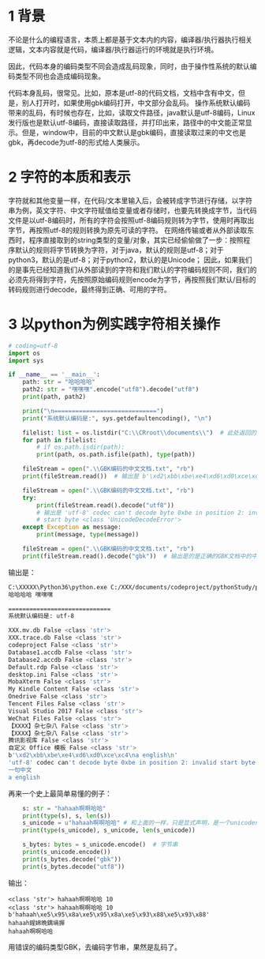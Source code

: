 ﻿# 1 背景
不论是什么的编程语言，本质上都是基于文本内的内容，编译器/执行器执行相关逻辑，文本内容就是代码，编译器/执行器运行的环境就是执行环境。

因此，代码本身的编码类型不同会造成乱码现象，同时，由于操作性系统的默认编码类型不同也会造成编码现象。

代码本身乱码，很常见。比如，原本是utf-8的代码文档，文档中含有中文，但是，别人打开时，如果使用gbk编码打开，中文部分会乱码。
操作系统默认编码带来的乱码，有时候也存在，比如，读取文件路径，java默认是utf-8编码，Linux发行版也是默认utf-8编码，直接读取路径，并打印出来，路径中的中文能正常显示。但是，window中，目前的中文默认是gbk编码，直接读取过来的中文也是gbk，再decode为utf-8的形式给人类展示。
	
# 2 字符的本质和表示
字符就和其他变量一样，在代码/文本里输入后，会被转成字节进行存储，以字符串为例，英文字符、中文字符赋值给变量或者存储时，也要先转换成字节，当代码文件是以utf-8编码时，所有的字符会按照utf-8编码规则转为字节，使用时再取出字节，再按照utf-8的规则转换为原先可读的字符。
在网络传输或者从外部读取东西时，程序直接取到的string类型的变量/对象，其实已经偷偷做了一步：按照程序默认的规则将字节转换为字符，对于java，默认的规则是utf-8；对于python3，默认的是utf-8；对于python2，默认的是Unicode；
因此，如果我们的是事先已经知道我们从外部读到的字符和我们默认的字符编码规则不同，我们的必须先将得到字符，先按照原始编码规则encode为字节，再按照我们默认/目标的转码规则进行decode，最终得到正确、可用的字符。

# 3 以python为例实践字符相关操作
```python
# coding=utf-8
import os
import sys

if __name__ == '__main__':
    path: str = "哈哈哈哈"
    path2: str = "嘿嘿嘿".encode("utf8").decode("utf8")
    print(path, path2)

    print("\n=============================")
    print("系统默认编码是:", sys.getdefaultencoding(), "\n")

    filelist: list = os.listdir("C:\\CRroot\\documents\\")  # 此处返回的list中的中文是以GBK编码的，你可以通过查看cmd窗口属性看到。
    for path in filelist:
        # if os.path.isdir(path):
        print(path, os.path.isfile(path), type(path))

    fileStream = open(".\\GBK编码的中文文档.txt", "rb")
    print(fileStream.read())  # 输出是 b'\xd2\xbb\xbe\xe4\xd6\xd0\xce\xc4\na english\n'

    fileStream = open(".\\GBK编码的中文文档.txt", "rb")
    try:
        print(fileStream.read().decode("utf8"))
        # 输出是 'utf-8' codec can't decode byte 0xbe in position 2: invalid
        # start byte <class 'UnicodeDecodeError'>
    except Exception as message:
        print(message, type(message))

    fileStream = open(".\\GBK编码的中文文档.txt", "rb")
    print(fileStream.read().decode("gbk"))  # 输出是的是正确的GBK文档中的中文内容'
```
输出是：
```bash
C:\XXXXX\Python36\python.exe C:/XXX/documents/codeproject/pythonStudy/python编码问题/Main.py
哈哈哈哈 嘿嘿嘿

=============================
系统默认编码是: utf-8 

XXX.mv.db False <class 'str'>
XXX.trace.db False <class 'str'>
codeproject False <class 'str'>
Database1.accdb False <class 'str'>
Database2.accdb False <class 'str'>
Default.rdp False <class 'str'>
desktop.ini False <class 'str'>
MobaXterm False <class 'str'>
My Kindle Content False <class 'str'>
Onedrive False <class 'str'>
Tencent Files False <class 'str'>
Visual Studio 2017 False <class 'str'>
WeChat Files False <class 'str'>
【XXXX】杂七杂八 False <class 'str'>
【XXXX】杂七杂八 False <class 'str'>
腾讯影视库 False <class 'str'>
自定义 Office 模板 False <class 'str'>
b'\xd2\xbb\xbe\xe4\xd6\xd0\xce\xc4\na english\n'
'utf-8' codec can't decode byte 0xbe in position 2: invalid start byte <class 'UnicodeDecodeError'>
一句中文
a english
```

再来一个史上最简单易懂的例子：
```python
 	s: str = "hahaah啊啊哈哈"
    print(type(s), s, len(s))
    s_unicode = u"hahaah啊啊哈哈" # 和上面的一样，只是显式声明，是一个unicode编码的字符穿
    print(type(s_unicode), s_unicode, len(s_unicode))

    s_bytes: bytes = s_unicode.encode()  # 字节串
    print(s_unicode.encode())
    print(s_bytes.decode("gbk"))
    print(s_bytes.decode("utf8"))
```
输出：
```
<class 'str'> hahaah啊啊哈哈 10
<class 'str'> hahaah啊啊哈哈 10
b'hahaah\xe5\x95\x8a\xe5\x95\x8a\xe5\x93\x88\xe5\x93\x88'
hahaah鍟婂晩鍝堝搱
hahaah啊啊哈哈
```	
用错误的编码类型GBK，去编码字节串，果然是乱码了。
